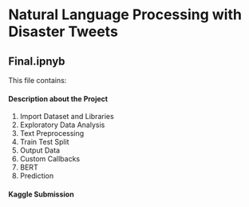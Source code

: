 # Natural Language Processing with Disaster Tweets
## Final.ipnyb

This file contains:
#### Description about the Project
1. Import Dataset and Libraries
2. Exploratory Data Analysis
3. Text Preprocessing
4. Train Test Split
5. Output Data
6. Custom Callbacks
7. BERT
8. Prediction

#### Kaggle Submission

